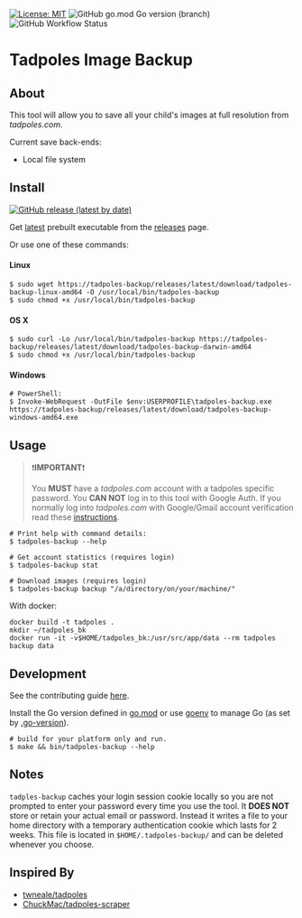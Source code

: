 [![License: MIT](https://img.shields.io/badge/License-MIT-red.svg)](https://opensource.org/licenses/MIT) ![GitHub go.mod Go version (branch)](https://img.shields.io/github/go-mod/go-version/leocov-dev/tadpoles-backup/main) ![GitHub Workflow Status](https://img.shields.io/github/workflow/status/leocov-dev/tadpoles-backup/ci)

# Tadpoles Image Backup

## About
This tool will allow you to save all your child's images at full resolution from _tadpoles.com_.

Current save back-ends:
* Local file system

## Install
[![GitHub release (latest by date)](https://img.shields.io/github/v/release/leocov-dev/tadpoles-backup)](https://tadpoles-backup/releases/latest)

Get [latest](https://tadpoles-backup/releases/latest) prebuilt executable from the [releases](https://tadpoles-backup/releases) page.

Or use one of these commands:
#### Linux
```
$ sudo wget https://tadpoles-backup/releases/latest/download/tadpoles-backup-linux-amd64 -O /usr/local/bin/tadpoles-backup
$ sudo chmod +x /usr/local/bin/tadpoles-backup
```

#### OS X
```
$ sudo curl -Lo /usr/local/bin/tadpoles-backup https://tadpoles-backup/releases/latest/download/tadpoles-backup-darwin-amd64
$ sudo chmod +x /usr/local/bin/tadpoles-backup
```

#### Windows
```
# PowerShell:
$ Invoke-WebRequest -OutFile $env:USERPROFILE\tadpoles-backup.exe https://tadpoles-backup/releases/latest/download/tadpoles-backup-windows-amd64.exe
```

## Usage

> :exclamation:**IMPORTANT**:exclamation:
>
> You **MUST** have a _tadpoles.com_ account with a tadpoles specific password.
You **CAN NOT** log in to this tool with Google Auth.
If you normally log into _tadpoles.com_ with Google/Gmail account verification read these [instructions](.github/GoogleAccountSignIn.md).

```
# Print help with command details:
$ tadpoles-backup --help

# Get account statistics (requires login)
$ tadpoles-backup stat

# Download images (requires login)
$ tadpoles-backup backup "/a/directory/on/your/machine/"
```

With docker:

```
docker build -t tadpoles .
mkdir ~/tadpoles_bk
docker run -it -v$HOME/tadpoles_bk:/usr/src/app/data --rm tadpoles backup data
```

## Development

See the contributing guide [here](CONTRIBUTING.md).

Install the Go version defined in [go.mod](go.mod) or use [goenv](https://github.com/syndbg/goenv) to manage Go (as set by [.go-version](.go-version)).

```
# build for your platform only and run.
$ make && bin/tadpoles-backup --help
```

## Notes

`tadples-backup` caches your login session cookie locally so you are not prompted to enter your password every time you use the tool.
It **DOES NOT** store or retain your actual email or password.
Instead it writes a file to your home directory with a temporary authentication cookie which lasts for 2 weeks.
This file is located in `$HOME/.tadpoles-backup/` and can be deleted whenever you choose.


## Inspired By
* [twneale/tadpoles](https://github.com/twneale/tadpoles)
* [ChuckMac/tadpoles-scraper](https://github.com/ChuckMac/tadpoles-scraper)

